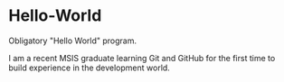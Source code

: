 # Hello-World
Obligatory "Hello World"  program.

I am a recent MSIS graduate learning Git and GitHub for the first time to build experience in the development world.
